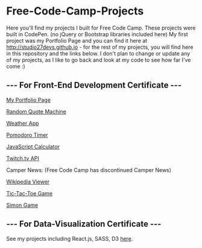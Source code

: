 # Free-Code-Camp-Projects

Here you'll find my projects I built for Free Code Camp.  These projects were built in CodePen.  (no jQuery or Bootstrap libraries included here)  My first project was my Portfolio Page and you can find it here at http://studio27devs.github.io - for the rest of my projects, you will find here in this repository and the links below.  I don't plan to change or update any of my projects, as I like to go back and look at my code to see how far I've come :)


## --- For Front-End Development Certificate ---

[My Portfolio Page](http://studio27devs.github.io)

[Random Quote Machine](http://codepen.io/CandiW/full/jbOvxO/)

[Weather App](http://codepen.io/CandiW/full/ZbQoyM)

[Pomodoro Timer](http://codepen.io/CandiW/full/WQgvYe)

[JavaScript Calculator](http://codepen.io/CandiW/full/JYaZpW)

[Twitch.tv API](http://codepen.io/CandiW/full/rOgLQP)

Camper News: (Free Code Camp has discontinued Camper News)

[Wikipedia Viewer](http://codepen.io/CandiW/full/yeBWMZ)

[Tic-Tac-Toe Game](http://codepen.io/CandiW/full/obYwMa)

[Simon Game](http://codepen.io/CandiW/full/GoNzKW)

## --- For Data-Visualization Certificate ---

See my projects including React.js, SASS, D3 [here](https://github.com/CandiW/reactprojects).
